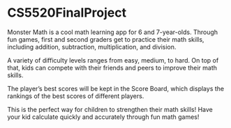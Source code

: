 # CS5520FinalProject
Monster Math is a cool math learning app for 6 and 7-year-olds. Through fun games, first and second graders get to practice their math skills, 
including addition, subtraction, multiplication, and division. 

A variety of difficulty levels ranges from easy, medium, to hard. On top of that, kids can compete with their friends and peers to improve their math skills.

The player’s best scores will be kept in the Score Board, which displays the rankings of the best scores of different players.

This is the perfect way for children to strengthen their math skills! Have your kid calculate quickly and accurately through fun math games!
